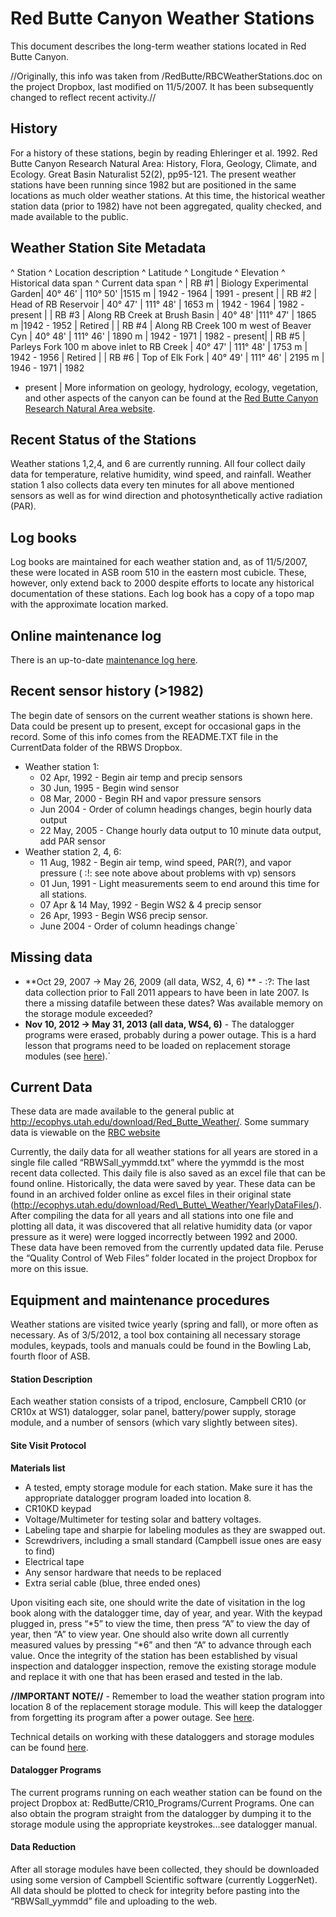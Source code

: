 # Red Butte Canyon Weather Stations

This document describes the long-term weather stations located in Red
Butte Canyon.

//Originally, this info was taken from /RedButte/RBCWeatherStations.doc
on the project Dropbox, last modified on 11/5/2007. It has been
subsequently changed to reflect recent activity.//

## History

For a history of these stations, begin by reading Ehleringer et al.
1992. Red Butte Canyon Research Natural Area: History, Flora, Geology,
Climate, and Ecology. Great Basin Naturalist 52(2), pp95-121. The
present weather stations have been running since 1982 but are positioned
in the same locations as much older weather stations. At this time, the
historical weather station data (prior to 1982) have not been
aggregated, quality checked, and made available to the public.

## Weather Station Site Metadata

\^ Station \^ Location description \^ Latitude \^ Longitude \^ Elevation
\^ Historical data span \^ Current data span \^ | RB #1 | Biology
Experimental Garden| 40° 46' | 110° 50' |1515 m | 1942 - 1964 | 1991 -
present | | RB #2 | Head of RB Reservoir | 40° 47' | 111° 48' | 1653 m
| 1942 - 1964 | 1982 - present | | RB #3 | Along RB Creek at Brush
Basin | 40° 48' |111° 47' | 1865 m |1942 - 1952 | Retired | | RB #4 |
Along RB Creek 100 m west of Beaver Cyn | 40° 48' | 111° 46' | 1890 m |
1942 - 1971 | 1982 - present| | RB #5 | Parleys Fork 100 m above inlet
to RB Creek | 40° 47' | 111° 48' | 1753 m | 1942 - 1956 | Retired | | RB
#6 | Top of Elk Fork | 40° 49' | 111° 46' | 2195 m | 1946 - 1971 | 1982
- present | More information on geology, hydrology, ecology, vegetation,
and other aspects of the canyon can be found at the [Red Butte Canyon
Research Natural Area website](http://redbuttecanyon.net/).

## Recent Status of the Stations

Weather stations 1,2,4, and 6 are currently running. All four collect
daily data for temperature, relative humidity, wind speed, and rainfall.
Weather station 1 also collects data every ten minutes for all above
mentioned sensors as well as for wind direction and photosynthetically
active radiation (PAR).

Log books
---------

Log books are maintained for each weather station and, as of 11/5/2007,
these were located in ASB room 510 in the eastern most cubicle. These,
however, only extend back to 2000 despite efforts to locate any
historical documentation of these stations. Each log book has a copy of
a topo map with the approximate location marked.

Online maintenance log
----------------------

There is an up-to-date [maintenance log
here](redbutte:rbweather_log).

Recent sensor history (>1982)
--------------------------------

The begin date of sensors on the current weather stations is shown here.
Data could be present up to present, except for occasional gaps in the
record. Some of this info comes from the README.TXT file in the
CurrentData folder of the RBWS Dropbox.

* Weather station 1:
  * 02 Apr, 1992 - Begin air temp and precip sensors
  * 30 Jun, 1995 - Begin wind sensor
  * 08 Mar, 2000 - Begin RH and vapor pressure sensors
  * Jun 2004 - Order of column headings changes, begin hourly data output
  * 22 May, 2005 - Change hourly data output to 10 minute data output, add PAR sensor
* Weather station 2, 4, 6:
  * 11 Aug, 1982 - Begin air temp, wind speed, PAR(?), and vapor pressure ( :!: see note above about problems with vp) sensors
  * 01 Jun, 1991 - Light measurements seem to end around this time for all stations.
  * 07 Apr & 14 May, 1992 - Begin WS2 & 4 precip sensor
  * 26 Apr, 1993 - Begin WS6 precip sensor.
  * June 2004 - Order of column headings change`

Missing data
------------

* **Oct 29, 2007 -> May 26, 2009 (all data, WS2, 4, 6) ** - :?: The last data collection prior to Fall 2011 appears to have been in late 2007. Is there a missing datafile between these dates? Was available memory on the storage module exceeded?
* **Nov 10, 2012 -> May 31, 2013 (all data, WS4, 6)** - The datalogger programs were erased, probably during a power outage. This is a hard lesson that programs need to be loaded on replacement storage modules (see [here](instruments:cr10dataloggers#Preventing_data_loss)).`

## Current Data

These data are made available to the general public at
<http://ecophys.utah.edu/download/Red_Butte_Weather/>. Some summary data
is viewable on the [RBC website](http://redbuttecanyon.net/)

Currently, the daily data for all weather stations for all years are
stored in a single file called “RBWSall\_yymmdd.txt” where the yymmdd is
the most recent data collected. This daily file is also saved as an
excel file that can be found online. Historically, the data were saved
by year. These data can be found in an archived folder online as excel
files in their original state
(http://ecophys.utah.edu/download/Red\_Butte\_Weather/YearlyDataFiles/).
After compiling the data for all years and all stations into one file
and plotting all data, it was discovered that all relative humidity data
(or vapor pressure as it were) were logged incorrectly between 1992 and
2000. These data have been removed from the currently updated data file.
Peruse the “Quality Control of Web Files” folder located in the project
Dropbox for more on this issue.

## Equipment and maintenance procedures

Weather stations are visited twice yearly (spring and fall), or more
often as necessary. As of 3/5/2012, a tool box containing all necessary
storage modules, keypads, tools and manuals could be found in the
Bowling Lab, fourth floor of ASB.

#### Station Description

Each weather station consists of a tripod, enclosure, Campbell CR10 (or
CR10x at WS1) datalogger, solar panel, battery/power supply, storage
module, and a number of sensors (which vary slightly between sites).

#### Site Visit Protocol

 **Materials list**

* A tested, empty storage module for each station. Make sure it has the appropriate datalogger program loaded into location 8.
* CR10KD keypad
* Voltage/Multimeter for testing solar and battery voltages.
* Labeling tape and sharpie for labeling modules as they are swapped out.
* Screwdrivers, including a small standard (Campbell issue ones are easy to find)
* Electrical tape
* Any sensor hardware that needs to be replaced
* Extra serial cable (blue, three ended ones)

Upon visiting each site, one should write the date of visitation in the
log book along with the datalogger time, day of year, and year. With the
keypad plugged in, press “\*5” to view the time, then press “A” to view
the day of year, then “A” to view year. One should also write down all
currently measured values by pressing “\*6” and then “A” to advance
through each value. Once the integrity of the station has been
established by visual inspection and datalogger inspection, remove the
existing storage module and replace it with one that has been erased and
tested in the lab.

 **//IMPORTANT NOTE//** - Remember to load the weather station
        program into location 8 of the replacement storage module. This
        will keep the datalogger from forgetting its program after a
        power outage. See
        [here](instruments:cr10dataloggers#Preventing_Data_Loss).

Technical details on working with these dataloggers and storage modules
can be found [here](instruments:cr10dataloggers).

#### Datalogger Programs

The current programs running on each weather station can be found on the
project Dropbox at: RedButte/CR10\_Programs/Current Programs. One can
also obtain the program straight from the datalogger by dumping it to
the storage module using the appropriate keystrokes…see datalogger
manual.

#### Data Reduction

After all storage modules have been collected, they should be downloaded
using some version of Campbell Scientific software (currently
LoggerNet). All data should be plotted to check for integrity before
pasting into the “RBWSall\_yymmdd” file and uploading to the web.
